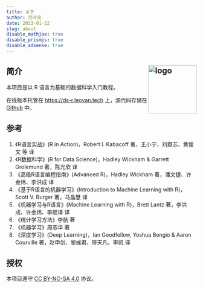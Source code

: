 ```yaml
---
title: 关于
author: 范叶亮
date: 2023-01-22
slug: about
disable_mathjax: true
disable_prismjs: true
disable_adsense: true
---
```


## 简介 <img src="/images/data-science-introduction-with-r.png" align="right" alt="logo" height="128" style="border: none; float: right;">

本项目是以 R 语言为基础的数据科学入门教程。

在线版本托管在 https://ds-r.leovan.tech 上，源代码存储在 [Github](https://github.com/leovan/data-science-introduction-with-r) 中。

## 参考

1. 《R语言实战》(R in Action)，Robert I. Kabacoff 著，王小宁、刘撷芯、黄俊文 等 译
2. 《R数据科学》(R for Data Science)，Hadley Wickham & Garrett Grolemund 著，陈光欣 译
3. 《高级R语言编程指南》(Advanced R)，Hadley Wickham 著，潘文捷、许金炜、李洪成 译
4. 《基于R语言的机器学习》(Introduction to Machine Learning with R)，Scott V. Burger 著，马晶慧 译
5. 《机器学习与R语言》(Machine Learning with R)，Brett Lantz 著，李洪成、许金炜、李舰译 译
6. 《统计学习方法》李航 著
7. 《机器学习》周志华 著
8. 《深度学习》(Deep Learning)，Ian Goodfellow, Yoshua Bengio & Aaron Courville 著，赵申剑、黎彧君、符天凡、李凯 译

## 授权

本项目遵守 [CC BY-NC-SA 4.0](http://creativecommons.org/licenses/by-nc-sa/4.0/) 协议。
